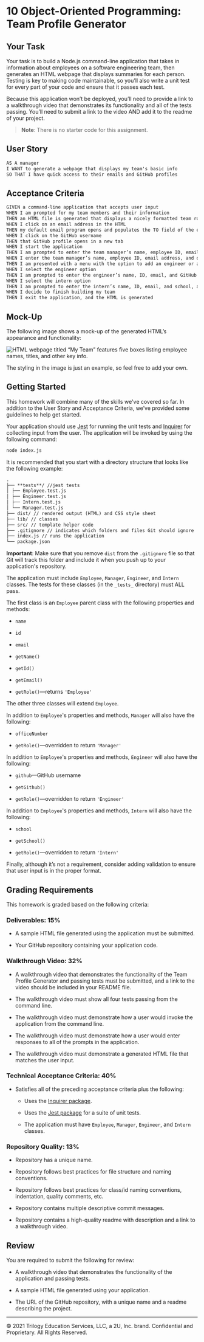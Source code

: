 # 10 Object-Oriented Programming: Team Profile Generator

## Your Task

Your task is to build a Node.js command-line application that takes in information about employees on a software engineering team, then generates an HTML webpage that displays summaries for each person. Testing is key to making code maintainable, so you’ll also write a unit test for every part of your code and ensure that it passes each test.

Because this application won’t be deployed, you’ll need to provide a link to a walkthrough video that demonstrates its functionality and all of the tests passing. You’ll need to submit a link to the video AND add it to the readme of your project.

> **Note**: There is no starter code for this assignment.

## User Story

```md
AS A manager
I WANT to generate a webpage that displays my team's basic info
SO THAT I have quick access to their emails and GitHub profiles
```

## Acceptance Criteria

```md
GIVEN a command-line application that accepts user input
WHEN I am prompted for my team members and their information
THEN an HTML file is generated that displays a nicely formatted team roster based on user input
WHEN I click on an email address in the HTML
THEN my default email program opens and populates the TO field of the email with the address
WHEN I click on the GitHub username
THEN that GitHub profile opens in a new tab
WHEN I start the application
THEN I am prompted to enter the team manager’s name, employee ID, email address, and office number
WHEN I enter the team manager’s name, employee ID, email address, and office number
THEN I am presented with a menu with the option to add an engineer or an intern or to finish building my team
WHEN I select the engineer option
THEN I am prompted to enter the engineer’s name, ID, email, and GitHub username, and I am taken back to the menu
WHEN I select the intern option
THEN I am prompted to enter the intern’s name, ID, email, and school, and I am taken back to the menu
WHEN I decide to finish building my team
THEN I exit the application, and the HTML is generated
```

## Mock-Up

The following image shows a mock-up of the generated HTML’s appearance and functionality:

![HTML webpage titled “My Team” features five boxes listing employee names, titles, and other key info.](./10-object-oriented-programming-homework-demo.png)

The styling in the image is just an example, so feel free to add your own.

## Getting Started

This homework will combine many of the skills we've covered so far. In addition to the User Story and Acceptance Criteria, we’ve provided some guidelines to help get started.

Your application should use [Jest](https://www.npmjs.com/package/jest) for running the unit tests and [Inquirer](https://www.npmjs.com/package/inquirer) for collecting input from the user. The application will be invoked by using the following command:

```bash
node index.js
```

It is recommended that you start with a directory structure that looks like the following example:

```md
.
├── **tests**/ //jest tests
│ ├── Employee.test.js
│ ├── Engineer.test.js
│ ├── Intern.test.js
│ └── Manager.test.js
├── dist/ // rendered output (HTML) and CSS style sheet  
├── lib/ // classes
├── src/ // template helper code
├── .gitignore // indicates which folders and files Git should ignore
├── index.js // runs the application
└── package.json
```

**Important**: Make sure that you remove `dist` from the `.gitignore` file so that Git will track this folder and include it when you push up to your application's repository.

The application must include `Employee`, `Manager`, `Engineer`, and `Intern` classes. The tests for these classes (in the `_tests_` directory) must ALL pass.

The first class is an `Employee` parent class with the following properties and methods:

- `name`

- `id`

- `email`

- `getName()`

- `getId()`

- `getEmail()`

- `getRole()`&mdash;returns `'Employee'`

The other three classes will extend `Employee`.

In addition to `Employee`'s properties and methods, `Manager` will also have the following:

- `officeNumber`

- `getRole()`&mdash;overridden to return `'Manager'`

In addition to `Employee`'s properties and methods, `Engineer` will also have the following:

- `github`&mdash;GitHub username

- `getGithub()`

- `getRole()`&mdash;overridden to return `'Engineer'`

In addition to `Employee`'s properties and methods, `Intern` will also have the following:

- `school`

- `getSchool()`

- `getRole()`&mdash;overridden to return `'Intern'`

Finally, although it’s not a requirement, consider adding validation to ensure that user input is in the proper format.

## Grading Requirements

This homework is graded based on the following criteria:

### Deliverables: 15%

- A sample HTML file generated using the application must be submitted.

- Your GitHub repository containing your application code.

### Walkthrough Video: 32%

- A walkthrough video that demonstrates the functionality of the Team Profile Generator and passing tests must be submitted, and a link to the video should be included in your README file.

- The walkthrough video must show all four tests passing from the command line.

- The walkthrough video must demonstrate how a user would invoke the application from the command line.

- The walkthrough video must demonstrate how a user would enter responses to all of the prompts in the application.

- The walkthrough video must demonstrate a generated HTML file that matches the user input.

### Technical Acceptance Criteria: 40%

- Satisfies all of the preceding acceptance criteria plus the following:

  - Uses the [Inquirer package](https://www.npmjs.com/package/inquirer).

  - Uses the [Jest package](https://www.npmjs.com/package/jest) for a suite of unit tests.

  - The application must have `Employee`, `Manager`, `Engineer`, and `Intern` classes.

### Repository Quality: 13%

- Repository has a unique name.

- Repository follows best practices for file structure and naming conventions.

- Repository follows best practices for class/id naming conventions, indentation, quality comments, etc.

- Repository contains multiple descriptive commit messages.

- Repository contains a high-quality readme with description and a link to a walkthrough video.

## Review

You are required to submit the following for review:

- A walkthrough video that demonstrates the functionality of the application and passing tests.

- A sample HTML file generated using your application.

- The URL of the GitHub repository, with a unique name and a readme describing the project.

---

© 2021 Trilogy Education Services, LLC, a 2U, Inc. brand. Confidential and Proprietary. All Rights Reserved.
